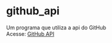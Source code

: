 # github_api
Um programa que utiliza a api do GitHub
<br>
Acesse: <a href="https://teaguinho-feiu.github.io/github_api/">GitHub API</a>
